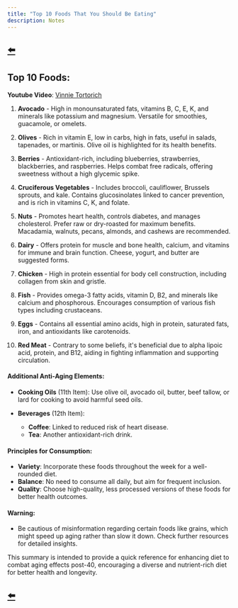 ```yaml
---
title: "Top 10 Foods That You Should Be Eating"
description: Notes
---
```


## [⬅️](/)

## **Top 10 Foods:**

**Youtube Video**: [Vinnie Tortorich](https://www.youtube.com/watch?v=2-fHQIhVAGA)

1. **Avocado** - High in monounsaturated fats, vitamins B, C, E, K, and minerals like potassium and magnesium. Versatile for smoothies, guacamole, or omelets.

2. **Olives** - Rich in vitamin E, low in carbs, high in fats, useful in salads, tapenades, or martinis. Olive oil is highlighted for its health benefits.

3. **Berries** - Antioxidant-rich, including blueberries, strawberries, blackberries, and raspberries. Helps combat free radicals, offering sweetness without a high glycemic spike.

4. **Cruciferous Vegetables** - Includes broccoli, cauliflower, Brussels sprouts, and kale. Contains glucosinolates linked to cancer prevention, and is rich in vitamins C, K, and folate.

5. **Nuts** - Promotes heart health, controls diabetes, and manages cholesterol. Prefer raw or dry-roasted for maximum benefits. Macadamia, walnuts, pecans, almonds, and cashews are recommended.

6. **Dairy** - Offers protein for muscle and bone health, calcium, and vitamins for immune and brain function. Cheese, yogurt, and butter are suggested forms.

7. **Chicken** - High in protein essential for body cell construction, including collagen from skin and gristle.

8. **Fish** - Provides omega-3 fatty acids, vitamin D, B2, and minerals like calcium and phosphorous. Encourages consumption of various fish types including crustaceans.

9. **Eggs** - Contains all essential amino acids, high in protein, saturated fats, iron, and antioxidants like carotenoids.

10. **Red Meat** - Contrary to some beliefs, it's beneficial due to alpha lipoic acid, protein, and B12, aiding in fighting inflammation and supporting circulation.

#### **Additional Anti-Aging Elements:**

- **Cooking Oils** (11th Item): Use olive oil, avocado oil, butter, beef tallow, or lard for cooking to avoid harmful seed oils.

- **Beverages** (12th Item):
  - **Coffee**: Linked to reduced risk of heart disease.
  - **Tea**: Another antioxidant-rich drink.

#### **Principles for Consumption:**

- **Variety**: Incorporate these foods throughout the week for a well-rounded diet. 
- **Balance**: No need to consume all daily, but aim for frequent inclusion.
- **Quality**: Choose high-quality, less processed versions of these foods for better health outcomes.

#### **Warning:**

- Be cautious of misinformation regarding certain foods like grains, which might speed up aging rather than slow it down. Check further resources for detailed insights.

This summary is intended to provide a quick reference for enhancing diet to combat aging effects post-40, encouraging a diverse and nutrient-rich diet for better health and longevity.

## [⬅️](/)
